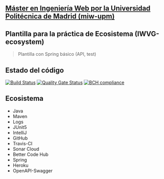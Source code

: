 ## [Máster en Ingeniería Web por la Universidad Politécnica de Madrid (miw-upm)](http://miw.etsisi.upm.es)
## Plantilla para la práctica de Ecosistema (IWVG-ecosystem)
> Plantilla con Spring básico (API, test) 

## Estado del código
[![Build Status](https://travis-ci.org/reymon359/software-ecosystem.svg?branch=develop)](https://travis-ci.org/reymon359/software-ecosystem)
[![Quality Gate Status](https://sonarcloud.io/api/project_badges/measure?project=es.upm.miw%3Aiwvg-ecosystem-ramon-morcillo&metric=alert_status)](https://sonarcloud.io/dashboard?id=es.upm.miw%3Aiwvg-ecosystem-ramon-morcillo)
[![BCH compliance](https://bettercodehub.com/edge/badge/reymon359/software-ecosystem?branch=develop)](https://bettercodehub.com/)

## Ecosistema
* Java
* Maven
* Logs
* JUnit5
* IntelliJ
* GitHub
* Travis-CI
* Sonar Cloud
* Better Code Hub
* Spring
* Heroku
* OpenAPI-Swagger
